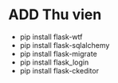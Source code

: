 # ADD Thu vien
- pip install flask-wtf
- pip install flask-sqlalchemy
- pip install flask-migrate
- pip install flask_login
- pip install flask-ckeditor
